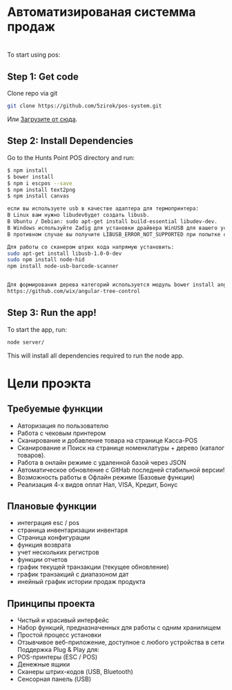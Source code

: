 # Автоматизированая системма продаж


# 

To start using pos:

## Step 1: Get code

Clone repo via git 
```bash
git clone https://github.com/5zirok/pos-system.git
```

Или [Загрузите от сюда](https://github.com/5zirok/pos-system/archive/master.zip).

## Step 2: Install Dependencies

Go to the Hunts Point POS directory and run:

```bash
$ npm install
$ bower install
$ npm i escpos --save
$ npm install text2png
$ npm install canvas

если вы используете usb в качестве адаптера для термопринтера:
В Linux вам нужно libudevбудет создать libusb.
В Ubuntu / Debian: sudo apt-get install build-essential libudev-dev.
В Windows используйте Zadig для установки драйвера WinUSB для вашего устройства USB.
В противном случае вы получите LIBUSB_ERROR_NOT_SUPPORTED при попытке открыть устройства.

Для работы со сканером штрих кода напрямую установить:
sudo apt-get install libusb-1.0-0-dev
sudo npm install node-hid
npm install node-usb-barcode-scanner


Для формирования дерева категорий используется модуль bower install angular-tree-control
https://github.com/wix/angular-tree-control
```

## Step 3: Run the app!

To start the app, run:

```bash
node server/
```

This will install all dependencies required to run the node app.

# Цели проэкта

## Требуемые функции

- Авторизация по пользователю
- Работа с чековым принтером
- Сканирование и добавление товара на странице Касса-POS
- Сканирование и Поиск на странице номенклатуры + дерево (каталог товаров).
- Работа в онлайн режиме с удаленной базой через JSON
- Автоматическое обновление с GitHab последней стабильной версии!
- Возможность работы в Офлайн режиме (Базовые функции)
- Реализация 4-х видов оплат Нал, VISA, Кредит, Бонус



## Плановые функции

- интеграция esc / pos
- страница инвентаризации инвентаря
- Страница конфигурации
- функция возврата
- учет нескольких регистров
- функции отчетов
- график текущей транзакции (текущее обновление)
- график транзакций с диапазоном дат
- инейный график истории продаж продукта


## Принципы проекта

- Чистый и красивый интерфейс
- Набор функций, предназначенных для работы с одним хранилищем
- Простой процесс установки
- Отзывчивое веб-приложение, доступное с любого устройства в сети
Поддержка Plug & Play для:
- POS-принтеры (ESC / POS)
- Денежные ящики
- Сканеры штрих-кодов (USB, Bluetooth)
- Сенсорная панель (USB)
